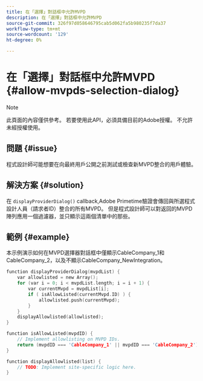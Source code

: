 ```yaml
---
title: 在「選擇」對話框中允許MVPD
description: 在「選擇」對話框中允許MVPD
source-git-commit: 326f97d058646795cab5d062fa5b980235f7da37
workflow-type: tm+mt
source-wordcount: '129'
ht-degree: 0%

---
```



# 在「選擇」對話框中允許MVPD {#allow-mvpds-selection-dialog}

>[!NOTE]
>
>此頁面的內容僅供參考。 若要使用此API，必須具備目前的Adobe授權。 不允許未經授權使用。

## 問題 {#issue}

程式設計師可能想要在向最終用戶公開之前測試或檢查新MVPD整合的用戶體驗。

## 解決方案 {#solution}

在 `displayProviderDialog()` callback,Adobe Primetime驗證會傳回與所選程式設計人員（請求者ID）整合的所有MVPD。 但是程式設計師可以對返回的MVPD陣列應用一個過濾器，並只顯示這兩個清單中的那些。

## 範例 {#example}

本示例演示如何在MVPD選擇器對話框中僅顯示CableCompany_1和CableCompany_2，以及不顯示CableCompany_NewIntegration。

```C
function displayProviderDialog(mvpdList) {
    var allowlisted = new Array();
    for (var i = 0; i < mvpdList.length; i = i + 1) {
        var currentMvpd = mvpdList[i];
        if ( isAllowListed(currentMvpd.ID) ) {
            allowlisted.push(currentMvpd);
        }
    }
    displayAllowlisted(allowlisted);
}

function isAllowListed(mvpdID) {
    // Implement allowlisting on MVPD IDs.
    return (mvpdID === 'CableCompany_1' || mvpdID === 'CableCompany_2');
}

function displayAllowlisted(list) {
    // TODO: Implement site-specific logic here.
}
```

<!--
**Related Information**
* [Prevent MVPDs from appearing in the Selection Dialog](/help/authentication/prevent-mvpd-selectn-dialog.md)
* **Code Samples**
* [Programmer integration guide](/help/authentication/programmer-integration-guide-overview.md)
-->